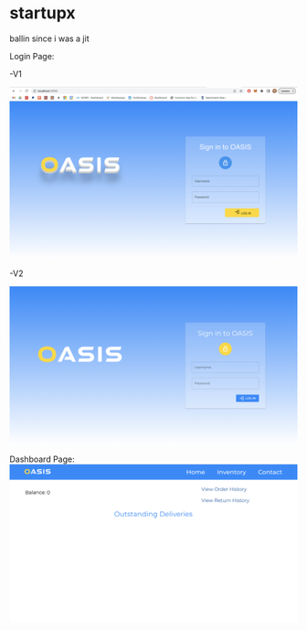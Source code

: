 # startupx
ballin since i was a jit

Login Page:

-V1

![login-page](./READMEAssets/OasisLogin.png)

-V2

![login-page](./READMEAssets/OasisLoginV2.png)

Dashboard Page:
![dashboard-page](./READMEAssets/DashboardProgress.png)
